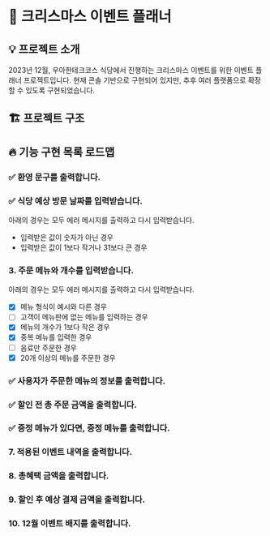 # 🎄 크리스마스 이벤트 플래너

## 💡 프로젝트 소개

2023년 12월, 우아한테크코스 식당에서 진행하는 크리스마스 이벤트를 위한 이벤트 플래너 프로젝트입니다.
현재 콘솔 기반으로 구현되어 있지만, 추후 여러 플랫폼으로 확장할 수 있도록 구현되었습니다.

## 🏗 프로젝트 구조

## 🔥 기능 구현 목록 로드맵

### ✅ 환영 문구를 출력합니다.

### ✅ 식당 예상 방문 날짜를 입력받습니다.

아래의 경우는 모두 에러 메시지를 출력하고 다시 입력받습니다.

- 입력받은 값이 숫자가 아닌 경우
- 입력받은 값이 1보다 작거나 31보다 큰 경우

### 3. 주문 메뉴와 개수를 입력받습니다.

아래의 경우는 모두 에러 메시지를 출력하고 다시 입력받습니다.

- [x] 메뉴 형식이 예시와 다른 경우
- [ ] 고객이 메뉴판에 없는 메뉴를 입력하는 경우
- [x] 메뉴의 개수가 1보다 작은 경우
- [x] 중복 메뉴를 입력한 경우
- [ ] 음료만 주문한 경우
- [x] 20개 이상의 메뉴를 주문한 경우

### ✅ 사용자가 주문한 메뉴의 정보를 출력합니다.

### ✅ 할인 전 총 주문 금액을 출력합니다.

### ✅ 증정 메뉴가 있다면, 증정 메뉴를 출력합니다.

### 7. 적용된 이벤트 내역을 출력합니다.

### 8. 총혜택 금액을 출력합니다.

### 9. 할인 후 예상 결제 금액을 출력합니다.

### 10. 12월 이벤트 배지를 출력합니다.
